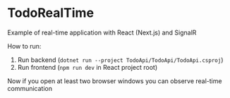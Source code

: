 # TodoRealTime

Example of real-time application with React (Next.js) and SignalR

How to run:
1. Run backend (`dotnet run --project TodoApi/TodoApi/TodoApi.csproj`)
2. Run frontend (`npm run dev` in React project root)

Now if you open at least two browser windows you can observe real-time communication
